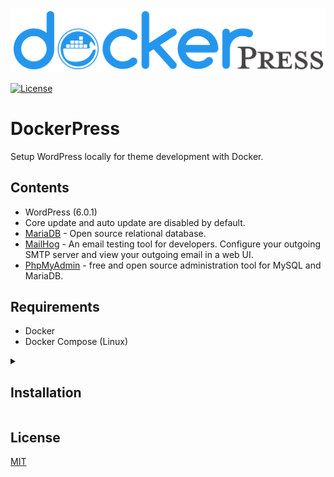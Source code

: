 ![Banner](/assets/banner.png?raw=true "Banner")

[![License](https://img.shields.io/badge/License-MIT-blue)](#license)

# DockerPress

Setup WordPress locally for theme development with Docker.

## Contents

- WordPress (6.0.1)
- Core update and auto update are disabled by default.
- [MariaDB](https://mariadb.org/) - Open source relational database.
- [MailHog](https://github.com/mailhog/MailHog) - An email testing tool for developers. Configure your outgoing SMTP server and view your outgoing email in a web UI.
- [PhpMyAdmin](https://www.phpmyadmin.net/) - free and open source administration tool for MySQL and MariaDB.

## Requirements

- Docker
- Docker Compose (Linux)

<details>
<summary>
<h2>Installation</h2>
</summary>
<p>

With Docker installed and running:

### Clone the repo

````sh
git clone https://github.com/reverievisuals/dockerpress.git
cd dockerpress
````

### Select WordPress branch

To use a different WordPress branch.

For example WordPress 5.8 branch:

```sh
git checkout 5.8
```

### Remove git data

To prevent confusion, if you are also using Git with your theme.

```sh
rm -r .git .gitignore
```

### Setup environment variables:

Copy `.env.example` to `.env` and edit your preferences:

```sh
cp .env.example .env
```

### Run

```sh
docker-compose up -d
```

To access WordPress:

```sh
http://localhost:8000/
```

To access PhpMyAdmin:

```sh
http://localhost:8080/
```

To access MailHog:

```sh
http://localhost:8025/
```
</p>
</details>

## License
[MIT](/LICENSE)
